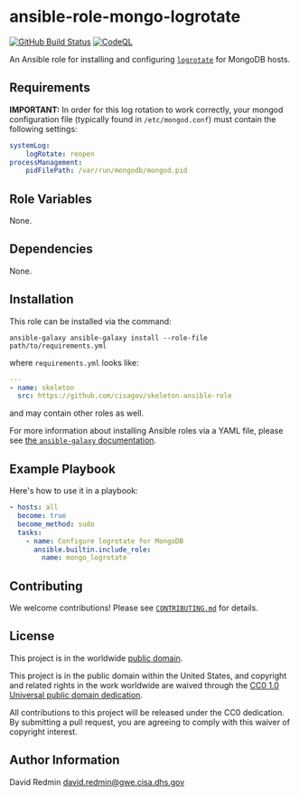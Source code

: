# ansible-role-mongo-logrotate #

[![GitHub Build Status](https://github.com/cisagov/ansible-role-mongo-logrotate/workflows/build/badge.svg)](https://github.com/cisagov/ansible-role-mongo-logrotate/actions)
[![CodeQL](https://github.com/cisagov/ansible-role-mongo-logrotate/workflows/CodeQL/badge.svg)](https://github.com/cisagov/ansible-role-mongo-logrotate/actions/workflows/codeql-analysis.yml)

An Ansible role for installing and configuring
[`logrotate`](https://github.com/logrotate/logrotate) for MongoDB hosts.

## Requirements ##

**IMPORTANT:** In order for this log rotation to work correctly, your
mongod configuration file (typically found in `/etc/mongod.conf`)
must contain the following settings:

```yaml
systemLog:
    logRotate: reopen
processManagement:
    pidFilePath: /var/run/mongodb/mongod.pid
```

## Role Variables ##

None.

<!--
| Variable | Description | Default | Required |
|----------|-------------|---------|----------|
| optional_variable | Describe its purpose. | `default_value` | No |
| required_variable | Describe its purpose. | n/a | Yes |
-->

## Dependencies ##

None.

## Installation ##

This role can be installed via the command:

```console
ansible-galaxy ansible-galaxy install --role-file path/to/requirements.yml
```

where `requirements.yml` looks like:

```yaml
---
- name: skeleton
  src: https://github.com/cisagov/skeleton-ansible-role
```

and may contain other roles as well.

For more information about installing Ansible roles via a YAML file,
please see [the `ansible-galaxy`
documentation](https://docs.ansible.com/ansible/latest/galaxy/user_guide.html#installing-multiple-roles-from-a-file).

## Example Playbook ##

Here's how to use it in a playbook:

```yaml
- hosts: all
  become: true
  become_method: sudo
  tasks:
    - name: Configure logrotate for MongoDB
      ansible.builtin.include_role:
        name: mongo_logrotate
```

## Contributing ##

We welcome contributions!  Please see [`CONTRIBUTING.md`](CONTRIBUTING.md) for
details.

## License ##

This project is in the worldwide [public domain](LICENSE).

This project is in the public domain within the United States, and
copyright and related rights in the work worldwide are waived through
the [CC0 1.0 Universal public domain
dedication](https://creativecommons.org/publicdomain/zero/1.0/).

All contributions to this project will be released under the CC0
dedication. By submitting a pull request, you are agreeing to comply
with this waiver of copyright interest.

## Author Information ##

David Redmin <david.redmin@gwe.cisa.dhs.gov>
